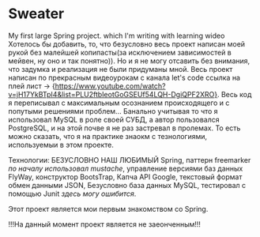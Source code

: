 # Sweater
My first large Spring project. which I'm writing with learning wideo
Хотелось бы добавить, то, что безусловно весь проект написан моей рукой без малейшей копипасты(за исключением зависимостей в мейвен, ну оно и так понятно)).
Но и я не могу отсавить без внимания, что задумка и реализация не были придуманы мной. 
Весь проект написан по прекрасным видеоурокам с канала let's code ссылка на плей лист -> {https://www.youtube.com/watch?v=jH17YkBTpI4&list=PLU2ftbIeotGoGSEUf54LQH-DgiQPF2XRO}.
Весь код я переписывал с максимальным осознанием происходящего и с попутыми решениями проблем...
Банально учитывая то что я использовал MySQL в роле своей СУБД, а автор пользовался PostgreSQL, и на этой почве я не раз застревал в пролемах.
То есть можно сказать, что я на практике знаокм с тезнологиями, используемыи в этом проекте.

Технологии: БЕЗУСЛОВНО НАШ ЛЮБИМЫЙ Spring, паттерн freemarker *по началу использовал mustache*, управление версиями баз данных FlyWay, 
конструктор BootsTrap, Капча API Google, текстовый формат обмен данными JSON, Безусловно база данных MySQL, 
тестировал с помощью Junit *здесь могу ошибится*.

Этот проект является мои первым знакомством со Spring.

!!!На данный момент проект является не заеонченным!!!
